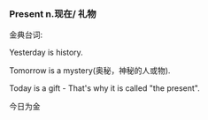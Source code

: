 ### Present n.现在/ 礼物

金典台词:

Yesterday is history.

Tomorrow is a mystery(奥秘，神秘的人或物).

Today is a gift - That's why it is called "the present".

今日为金